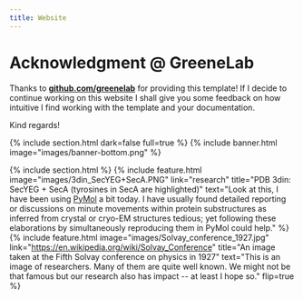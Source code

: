 ```yaml
---
title: Website
---
```


# Acknowledgment @ GreeneLab

Thanks to [**github.com/greenelab**](https://github.com/greenelab/lab-website-template) for providing this template! If I decide to continue working on this website I shall give you some feedback on how intuitive I find working with the template and your documentation.

Kind regards!

{% include section.html dark=false full=true %}
{% include banner.html image="images/banner-bottom.png" %}

{% include section.html %}
{%
  include feature.html
  image="images/3din_SecYEG+SecA.PNG"
  link="research"
  title="PDB 3din: SecYEG + SecA (tyrosines in SecA are highlighted)"
  text="Look at this, I have been using [PyMol](https://pymol.org/2/) a bit today. I have usually found detailed reporting or discussions on minute movements within protein substructures as inferred from crystal or cryo-EM structures tedious; yet following these elaborations by simultaneously reproducing them in PyMol could help."
%}
{%
  include feature.html
  image="images/Solvay_conference_1927.jpg"
  link="https://en.wikipedia.org/wiki/Solvay_Conference"
  title="An image taken at the Fifth Solvay conference on physics in 1927"
  text="This is an image of researchers. Many of them are quite well known. We might not be that famous but our research also has impact -- at least I hope so."
  flip=true
%}
